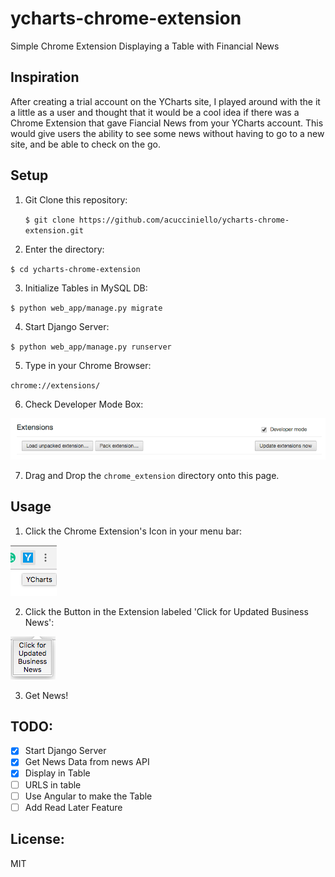 # ycharts-chrome-extension
Simple Chrome Extension Displaying a Table with Financial News 

## Inspiration

After creating a trial account on the YCharts site, I played around with the it a little as a user and thought that it would be a cool idea if there was a Chrome Extension that gave Fiancial News from your YCharts account.  This would give users the ability to see some news without having to go to a new site, and be able to check on the go.

## Setup 

1. Git Clone this repository:

	`$ git clone https://github.com/acucciniello/ycharts-chrome-extension.git`
	
2. Enter the directory:

`$ cd ycharts-chrome-extension`

3. Initialize Tables in MySQL DB:

`$ python web_app/manage.py migrate`

4. Start Django Server:

`$ python web_app/manage.py runserver`

5. Type in your Chrome Browser:

`chrome://extensions/`

6. Check Developer Mode Box:

![Developer_Mode_Image](https://github.com/acucciniello/ycharts-chrome-extension/blob/master/assets/Developer_Mode.png)

7.  Drag and Drop the `chrome_extension` directory onto this page.

## Usage

1. Click the Chrome Extension's Icon in your menu bar:

![Icon_Image](https://github.com/acucciniello/ycharts-chrome-extension/blob/master/assets/YCharts_Icon.png)

2. Click the Button in the Extension labeled 'Click for Updated Business News':

![Button_Image](https://github.com/acucciniello/ycharts-chrome-extension/blob/master/assets/Update_News_Button.png)

3. Get News!


## TODO:
- [X] Start Django Server
- [X] Get News Data from news API
- [X] Display in Table
- [ ] URLS in table
- [ ] Use Angular to make the Table
- [ ] Add Read Later Feature

## License:
MIT



